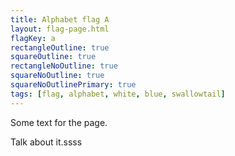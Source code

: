 ```yaml
---
title: Alphabet flag A
layout: flag-page.html
flagKey: a
rectangleOutline: true
squareOutline: true
rectangleNoOutline: true
squareNoOutline: true
squareNoOutlinePrimary: true
tags: [flag, alphabet, white, blue, swallowtail]
---
```


Some text for the page.

Talk about it.ssss
